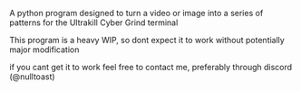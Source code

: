 A python program designed to turn a video or image into a series of patterns for the Ultrakill Cyber Grind terminal

This program is a heavy WIP, so dont expect it to work without potentially major modification

if you cant get it to work feel free to contact me, preferably through discord (@nulltoast)
